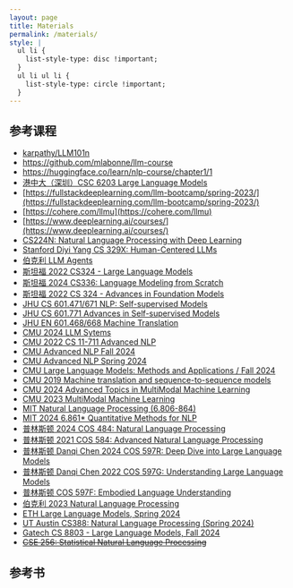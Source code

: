```yaml
---
layout: page
title: Materials
permalink: /materials/
style: |
  ul li {
    list-style-type: disc !important;
  }
  ul li ul li {
    list-style-type: circle !important;
  }
---
```


<!-- {% include image.html url="/_images/cover2.jpg" width=175 align="right" %} -->

## 参考课程


- [karpathy/LLM101n](https://github.com/karpathy/LLM101n)
- https://github.com/mlabonne/llm-course<!-- - 有一些jupyter notebook可以作为代码实践课的资料 -->
- https://huggingface.co/learn/nlp-course/chapter1/1 <!-- - HF有好几门课程，NLP课程主要是介绍如何使用HF自家的开源框架，包括transformers、datasets、tokenizers、accelerate，几乎没有理论部分，侧重代码实践 -->
- [港中大（深圳）CSC 6203 Large Language Models](https://llm-course.github.io/)
- [https://fullstackdeeplearning.com/llm-bootcamp/spring-2023/](https://fullstackdeeplearning.com/llm-bootcamp/spring-2023/)
- [https://cohere.com/llmu](https://cohere.com/llmu)
- [https://www.deeplearning.ai/courses/](https://www.deeplearning.ai/courses/)
- [CS224N: Natural Language Processing with Deep Learning](https://web.stanford.edu/class/cs224n/)
- [Stanford Diyi Yang CS 329X: Human-Centered LLMs](https://web.stanford.edu/class/cs329x/)
- [伯克利 LLM Agents](https://rdi.berkeley.edu/llm-agents/f24)
- [斯坦福 2022 CS324 - Large Language Models](https://stanford-cs324.github.io/winter2022/)
- [斯坦福 2024 CS336: Language Modeling from Scratch](https://stanford-cs336.github.io/spring2024/)
- [斯坦福 2022 CS 324 - Advances in Foundation Models](https://stanford-cs324.github.io/winter2023/)
- [JHU CS 601.471/671 NLP: Self-supervised Models](https://self-supervised.cs.jhu.edu/sp2024/)
- [JHU CS 601.771 Advances in Self-supervised Models](https://self-supervised.cs.jhu.edu/fa2024/)
- [JHU EN 601.468/668 Machine Translation](http://mt-class.org/jhu/index.html)
- [CMU 2024 LLM Sytems](https://llmsystem.github.io/llmsystem2024spring/)
- [CMU 2022 CS 11-711 Advanced NLP](https://www.phontron.com/class/anlp2022/description.html#)
- [CMU Advanced NLP Fall 2024](https://phontron.com/class/anlp-fall2024/)
- [CMU Advanced NLP Spring 2024](https://phontron.com/class/anlp2024/)
- [CMU Large Language Models: Methods and Applications / Fall 2024](https://cmu-llms.org/)
- [CMU 2019 Machine translation and sequence-to-sequence models](https://www.phontron.com/class/mtandseq2seq2019/schedule.html#)
- [CMU 2024 Advanced Topics in MultiModal Machine Learning](https://cmu-multicomp-lab.github.io/adv-mmml-course/spring2024/)
- [CMU 2023 MultiModal Machine Learning](https://cmu-multicomp-lab.github.io/mmml-course/fall2023/)
- [MIT Natural Language Processing (6.806-864)](https://www.mit.edu/~jda/teaching/6.864/)
- [MIT 2024 6.861* Quantitative Methods for NLP](https://mit-6861.github.io/schedule)
- [普林斯顿 2024 COS 484: Natural Language Processing](https://princeton-nlp.github.io/cos484/)
- [普林斯顿 2021 COS 584: Advanced Natural Language Processing](https://princeton-nlp.github.io/cos484/cos584)
- [普林斯顿 Danqi Chen 2024 COS 597R: Deep Dive into Large Language Models](https://princeton-cos597r.github.io/)
- [普林斯顿 Danqi Chen 2022 COS 597G: Understanding Large Language Models](https://www.cs.princeton.edu/courses/archive/fall22/cos597G/)
- [普林斯顿 COS 597F: Embodied Language Understanding](https://sites.google.com/princeton.edu/cos597f)
- [伯克利 2023 Natural Language Processing](https://people.ischool.berkeley.edu/~dbamman//nlp23.html)
- [ETH Large Language Models, Spring 2024](https://rycolab.io/classes/llm-s24/)
- [UT Austin CS388: Natural Language Processing (Spring 2024)](https://www.cs.utexas.edu/~gdurrett/courses/sp2024/cs388.shtml)
- [Gatech CS 8803 - Large Language Models, Fall 2024](https://cocoxu.github.io/CS8803-LLM-fall2024/calendar/)
- [~~CSE 256: Statistical Natural Language Processing~~](https://cseweb.ucsd.edu//~nnakashole/teaching/256_sp19.html)


## 参考书

<!-- Alan Turing and Noam Chomsky: Very Famous Book -->

<!-- ## Additional Course Materials

* If you are not familiar with Python programming, use any online tutorial to get a handle of it.
* [Material #1](http://www.example.com/): how a computer chess player thinks!
* [Material #2](http://www.example.com/): how a computer chess player thinks!
* [Material #3](http://www.example.com/): how a computer chess player thinks!
* [Material #4](http://www.example.com/): how a computer chess player thinks!
* [Material #5](http://www.example.com/): how a computer chess player thinks! -->
